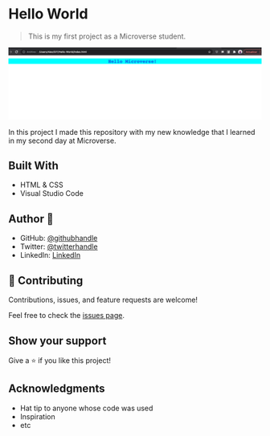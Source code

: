 # Hello World

> This is my first project as a Microverse student.

![screenshot](image/SS-hello-Microverse.png)

In this project I made this repository with my new knowledge that I learned in my second day at Microverse.

## Built With

- HTML & CSS
- Visual Studio Code


## Author 👤   



- GitHub: [@githubhandle](https://github.com/AlexRS90)
- Twitter: [@twitterhandle](https://twitter.com/AlejandroRBenji)
- LinkedIn: [LinkedIn](https://www.linkedin.com/in/alejandro-ramos-santos-9b0b52135/)


## 🤝 Contributing

Contributions, issues, and feature requests are welcome!

Feel free to check the [issues page](https://github.com/AlexRS90/Hello-World/issues).

## Show your support

Give a ⭐️ if you like this project!

## Acknowledgments

- Hat tip to anyone whose code was used
- Inspiration
- etc


